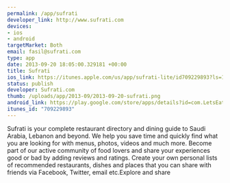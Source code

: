 ```yaml
--- 
permalink: /app/sufrati
developer_link: http://www.sufrati.com
devices: 
- ios
- android
targetMarket: Both
email: fasil@sufrati.com
type: app
date: 2013-09-20 18:05:00.329181 +00:00
title: Sufrati
ios_link: https://itunes.apple.com/us/app/sufrati-lite/id709229893?ls=1%26mt=8
status: publish
developer: Sufrati.com
thumb: /uploads/app/2013-09/2013-09-20-sufrati.png
android_link: https://play.google.com/store/apps/details?id=com.LetsEat.SufratiLite
itunes_id: "709229893"
---
```


Sufrati is your complete restaurant directory and dining guide to Saudi Arabia, Lebanon and beyond. We help you save time and quickly find what you are looking for with menus, photos, videos and much more. 
Become part of our active community of food lovers and share your experiences good or bad by adding reviews and ratings. Create your own personal lists of recommended restaurants, dishes and places that you can share with friends via Facebook, Twitter, email etc.Explore and share 
